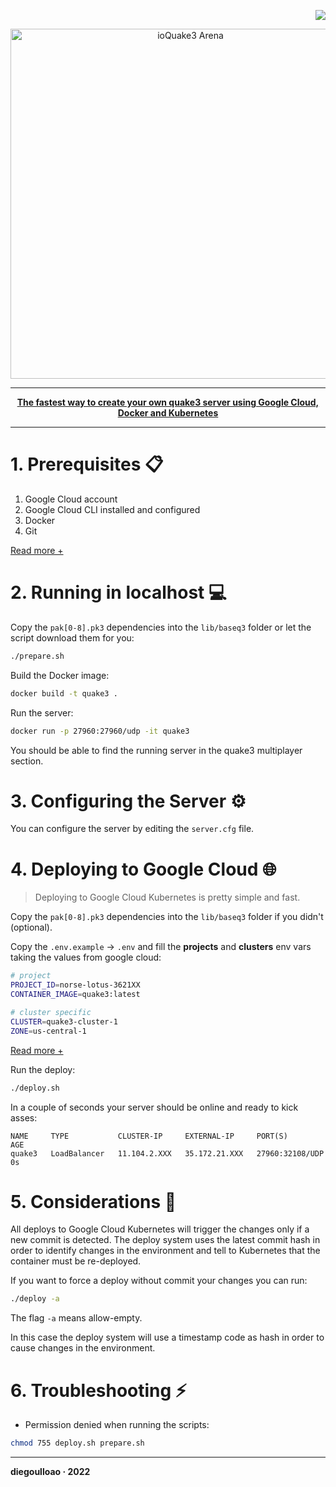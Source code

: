 <p align="right">
  <img src="https://img.shields.io/badge/ioquake3-server-red?style=for-the-badge" />
</p>

<p align="center">
  <img src="https://github.com/diegoulloao/ioquake3-mac-install/raw/master/logo.png" alt="ioQuake3 Arena" width="560"/>
</p>

---

<p align="center">
  <b><a href="https://github.com/diegoulloao/ioquake3-server-gcloud">The fastest way to create your own quake3 server using Google Cloud, Docker and Kubernetes</a></b>
</p>

---

# 1. Prerequisites 📋

1. Google Cloud account
2. Google Cloud CLI installed and configured
3. Docker
4. Git

[Read more +](https://github.com/diegoulloao/ioquake3-server-gcloud/tree/main/docs/prerequisites.md)

# 2. Running in localhost 💻

Copy the `pak[0-8].pk3` dependencies into the `lib/baseq3` folder or let the script download them for you:

```bash
./prepare.sh
```

Build the Docker image:

```bash
docker build -t quake3 .
```

Run the server:

```bash
docker run -p 27960:27960/udp -it quake3
```

You should be able to find the running server in the quake3 multiplayer section.

# 3. Configuring the Server ⚙️
You can configure the server by editing the `server.cfg` file.

# 4. Deploying to Google Cloud 🌐

> Deploying to Google Cloud Kubernetes is pretty simple and fast.

Copy the `pak[0-8].pk3` dependencies into the `lib/baseq3` folder if you didn't (optional).

Copy the `.env.example` -> `.env` and fill the **projects** and **clusters** env vars taking the values from google cloud:

```bash
# project
PROJECT_ID=norse-lotus-3621XX
CONTAINER_IMAGE=quake3:latest

# cluster specific
CLUSTER=quake3-cluster-1
ZONE=us-central-1
```

[Read more +](https://github.com/diegoulloao/ioquake3-server-gcloud/tree/main/docs/env-vars.md)

Run the deploy:

```bash
./deploy.sh
```

In a couple of seconds your server should be online and ready to kick asses:

```
NAME     TYPE           CLUSTER-IP     EXTERNAL-IP     PORT(S)           AGE
quake3   LoadBalancer   11.104.2.XXX   35.172.21.XXX   27960:32108/UDP   0s
```

# 5. Considerations 🔶
All deploys to Google Cloud Kubernetes will trigger the changes only if a new commit is detected.
The deploy system uses the latest commit hash in order to identify changes in the environment and tell to Kubernetes that the container must be re-deployed.

If you want to force a deploy without commit your changes you can run:

```bash
./deploy -a
```

The flag `-a` means allow-empty.

In this case the deploy system will use a timestamp code as hash in order to cause changes in the environment.

# 6. Troubleshooting ⚡️

- Permission denied when running the scripts:

```bash
chmod 755 deploy.sh prepare.sh
```

---

**diegoulloao · 2022**
